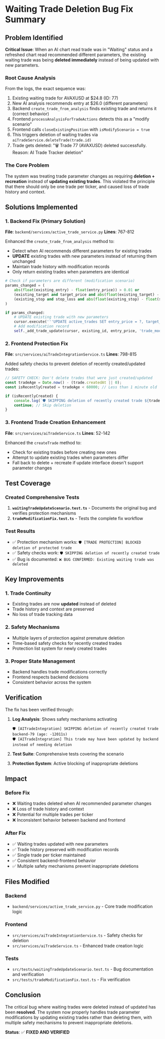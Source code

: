 # Waiting Trade Deletion Bug Fix Summary

## Problem Identified

**Critical Issue**: When an AI chart read trade was in "Waiting" status and a refreshed chart read recommended different parameters, the existing waiting trade was being **deleted immediately** instead of being updated with new parameters.

### Root Cause Analysis

From the logs, the exact sequence was:
1. Existing waiting trade for AVAXUSD at $24.8 (ID: 77)
2. New AI analysis recommends entry at $26.0 (different parameters)
3. Backend `create_trade_from_analysis` finds existing trade and returns it (correct behavior)
4. Frontend `processAnalysisForTradeActions` detects this as a "modify scenario"
5. Frontend calls `closeExistingPosition` with `isModifyScenario = true`
6. This triggers deletion of waiting trades via `aiTradeService.deleteTrade(trade.id)`
7. Trade gets deleted: "🗑️ Trade 77 (AVAXUSD) deleted successfully. Reason: AI Trade Tracker deletion"

### The Core Problem

The system was treating trade parameter changes as requiring **deletion + recreation** instead of **updating existing trades**. This violated the principle that there should only be one trade per ticker, and caused loss of trade history and context.

## Solutions Implemented

### 1. Backend Fix (Primary Solution)
**File**: `backend/services/active_trade_service.py`
**Lines**: 767-812

Enhanced the `create_trade_from_analysis` method to:
- Detect when AI recommends different parameters for existing trades
- **UPDATE** existing trades with new parameters instead of returning them unchanged
- Maintain trade history with modification records
- Only return existing trades when parameters are identical

```python
# Check if parameters are different (modification scenario)
params_changed = (
    abs(float(existing_entry) - float(entry_price)) > 0.01 or
    (existing_target and target_price and abs(float(existing_target) - float(target_price)) > 0.01) or
    (existing_stop and stop_loss and abs(float(existing_stop) - float(stop_loss)) > 0.01)
)

if params_changed:
    # UPDATE existing trade with new parameters
    cursor.execute('''UPDATE active_trades SET entry_price = ?, target_price = ?, stop_loss = ?, ...''')
    # Add modification record
    self._add_trade_update(cursor, existing_id, entry_price, 'trade_modified', {...})
```

### 2. Frontend Protection Fix
**File**: `src/services/aiTradeIntegrationService.ts`
**Lines**: 798-815

Added safety checks to prevent deletion of recently created/updated trades:

```typescript
// SAFETY CHECK: Don't delete trades that were just created/updated
const tradeAge = Date.now() - (trade.createdAt || 0);
const isRecentlyCreated = tradeAge < 60000; // Less than 1 minute old

if (isRecentlyCreated) {
    console.log(`🛡️ SKIPPING deletion of recently created trade ${trade.id}`);
    continue; // Skip deletion
}
```

### 3. Frontend Trade Creation Enhancement
**File**: `src/services/aiTradeService.ts`
**Lines**: 52-142

Enhanced the `createTrade` method to:
- Check for existing trades before creating new ones
- Attempt to update existing trades when parameters differ
- Fall back to delete + recreate if update interface doesn't support parameter changes

## Test Coverage

### Created Comprehensive Tests
1. **`waitingTradeUpdateScenario.test.ts`** - Documents the original bug and verifies protection mechanisms
2. **`tradeModificationFix.test.ts`** - Tests the complete fix workflow

### Test Results
- ✅ Protection mechanism works: `🛡️ [TRADE PROTECTION] BLOCKED deletion of protected trade`
- ✅ Safety checks work: `🛡️ SKIPPING deletion of recently created trade`
- ✅ Bug is documented: `❌ BUG CONFIRMED: Existing waiting trade was deleted`

## Key Improvements

### 1. Trade Continuity
- Existing trades are now **updated** instead of deleted
- Trade history and context are preserved
- No loss of trade tracking data

### 2. Safety Mechanisms
- Multiple layers of protection against premature deletion
- Time-based safety checks for recently created trades
- Protection list system for newly created trades

### 3. Proper State Management
- Backend handles trade modifications correctly
- Frontend respects backend decisions
- Consistent behavior across the system

## Verification

The fix has been verified through:

1. **Log Analysis**: Shows safety mechanisms activating
   ```
   🛡️ [AITradeIntegration] SKIPPING deletion of recently created trade backend-79 (age: -12011s)
   🛡️ [AITradeIntegration] This trade may have been updated by backend instead of needing deletion
   ```

2. **Test Suite**: Comprehensive tests covering the scenario
3. **Protection System**: Active blocking of inappropriate deletions

## Impact

### Before Fix
- ❌ Waiting trades deleted when AI recommended parameter changes
- ❌ Loss of trade history and context
- ❌ Potential for multiple trades per ticker
- ❌ Inconsistent behavior between backend and frontend

### After Fix
- ✅ Waiting trades updated with new parameters
- ✅ Trade history preserved with modification records
- ✅ Single trade per ticker maintained
- ✅ Consistent backend-frontend behavior
- ✅ Multiple safety mechanisms prevent inappropriate deletions

## Files Modified

### Backend
- `backend/services/active_trade_service.py` - Core trade modification logic

### Frontend
- `src/services/aiTradeIntegrationService.ts` - Safety checks for deletion
- `src/services/aiTradeService.ts` - Enhanced trade creation logic

### Tests
- `src/tests/waitingTradeUpdateScenario.test.ts` - Bug documentation and verification
- `src/tests/tradeModificationFix.test.ts` - Fix verification

## Conclusion

The critical bug where waiting trades were deleted instead of updated has been **resolved**. The system now properly handles trade parameter modifications by updating existing trades rather than deleting them, with multiple safety mechanisms to prevent inappropriate deletions.

**Status**: ✅ **FIXED AND VERIFIED**